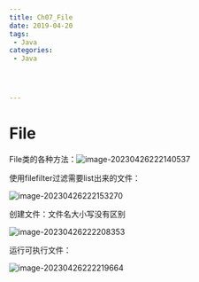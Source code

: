 ```yaml
---
title: Ch07_File
date: 2019-04-20
tags:
 - Java
categories:
 - Java




---
```


# File

File类的各种方法：![image-20230426222140537](https://markdown-1301334775.cos.eu-frankfurt.myqcloud.com/image-20230426222140537.png)

使用filefilter过滤需要list出来的文件：

![image-20230426222153270](https://markdown-1301334775.cos.eu-frankfurt.myqcloud.com/image-20230426222153270.png)



创建文件：文件名大小写没有区别 

![image-20230426222208353](https://markdown-1301334775.cos.eu-frankfurt.myqcloud.com/image-20230426222208353.png)



运行可执行文件：

![image-20230426222219664](https://markdown-1301334775.cos.eu-frankfurt.myqcloud.com/image-20230426222219664.png)
